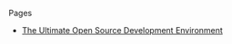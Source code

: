  Pages

* [The Ultimate Open Source Development Environment](pages/the-ultimate-open-source-development-environment/index.md)
